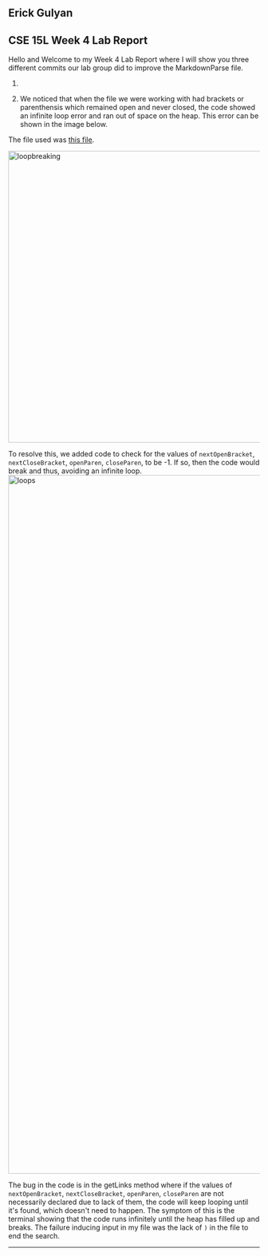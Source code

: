 ## Erick Gulyan
**CSE 15L Week 4 Lab Report** 
---
Hello and Welcome to my Week 4 Lab Report where I will show you three different commits our lab group did to improve the MarkdownParse file.

1) 



2) We noticed that when the file we were working with had brackets or parenthensis which remained open and never closed, the code showed an infinite loop error and ran out of space on the heap. This error can be shown in the image below.

The file used was [this file](https://github.com/erick-gulyan/markdown-parse/blob/main/test2-infiniteloop.md?plain=1).

<img width="585" alt="loopbreaking" src="https://user-images.githubusercontent.com/97641133/151503778-7914225f-7876-4a82-9f19-5b3d3fea99f2.png">

To resolve this, we added code to check for the values of `nextOpenBracket`, `nextCloseBracket`, `openParen`, `closeParen`, to be -1. If so, then the code would break and thus, avoiding an infinite loop.
<img width="1401" alt="loops" src="https://user-images.githubusercontent.com/97641133/151503635-e0f3fb07-b165-45f4-9b5f-718ab240eca2.png">

The bug in the code is in the getLinks method where if the values of `nextOpenBracket`, `nextCloseBracket`, `openParen`, `closeParen` are not necessarily declared due to lack of them, the code will keep looping until it's found, which doesn't need to happen. The symptom of this is the terminal showing that the code runs infinitely until the heap has filled up and breaks. The failure inducing input in my file was the lack of `)` in the file to end the search.






---
